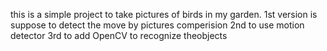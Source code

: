 this is a simple project to take pictures of birds in my garden.
1st version is suppose to detect the move by pictures comperision
2nd to use motion detector
3rd to add OpenCV to recognize theobjects

